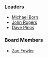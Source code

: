 ### Leaders

* [Michael Born](mailto:michael.born@owasp.org)
* [John Rogers](mailto:john.rogers@owasp.org)
* [Dave Pinos](mailto:dave.pinos@owasp.org)  

### Board Members
* [Zac Fowler](mailto:zac.fowler@owasp.org)

